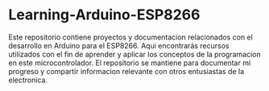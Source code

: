 # Learning-Arduino-ESP8266
Este repositorio contiene proyectos y documentacion relacionados con el desarrollo en Arduino para el ESP8266. Aqui encontrarás recursos utilizados con el fin de aprender y aplicar los conceptos de la programacion en este microcontrolador. 
El repositorio se mantiene para documentar mi progreso y compartir informacion relevante con otros entusiastas de la electronica.
